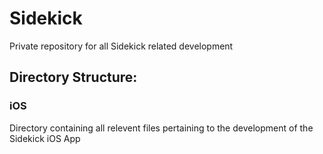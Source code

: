 # Sidekick
Private repository for all Sidekick related development

## Directory Structure:
### iOS
Directory containing all relevent files pertaining to the development of the Sidekick iOS App